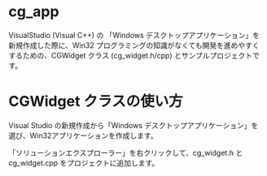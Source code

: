 # cg_app

VisualStudio (Visual C++) の 「Windows デスクトップアプリケーション」を新規作成した際に、Win32 プログラミングの知識がなくても開発を進めやすくするための、CGWidget クラス (cg_widget.h/cpp) とサンプルプロジェクトです。

# CGWidget クラスの使い方

Visual Studio の新規作成から「Windows デスクトップアプリケーション」を選び、Win32アプリケーションを作成します。

「ソリューションエクスプローラー」を右クリックして、cg_widget.h と cg_widget.cpp をプロジェクトに追加します。

